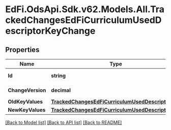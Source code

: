 # EdFi.OdsApi.Sdk.v62.Models.All.TrackedChangesEdFiCurriculumUsedDescriptorKeyChange

## Properties

Name | Type | Description | Notes
------------ | ------------- | ------------- | -------------
**Id** | **string** | Resource identifier | [optional] 
**ChangeVersion** | **decimal** | Change version | [optional] 
**OldKeyValues** | [**TrackedChangesEdFiCurriculumUsedDescriptorKey**](TrackedChangesEdFiCurriculumUsedDescriptorKey.md) |  | [optional] 
**NewKeyValues** | [**TrackedChangesEdFiCurriculumUsedDescriptorKey**](TrackedChangesEdFiCurriculumUsedDescriptorKey.md) |  | [optional] 

[[Back to Model list]](../README.md#documentation-for-models) [[Back to API list]](../README.md#documentation-for-api-endpoints) [[Back to README]](../README.md)

